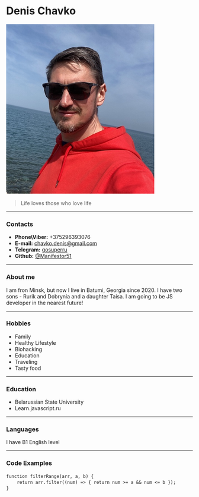 # Denis Chavko

![Denis Chavko](img/me.jpg "Denis Chavko")
> Life loves those who love life

---

### Contacts
* **Phone\Viber:** +375296393076
* **E-mail:** [chavko.denis@gmail.com](mailto:chavko.denis@gmail.com)
* **Telegram:** [gosuperru](https://t.me/gosuperru)
* **Github:** [@Manifestor51](https://github.com/Manifestor51)

---

### About me
I am fron Minsk, but now I live in Batumi, Georgia since 2020.
I have two sons - Rurik and Dobrynia and a daughter Taisa. I am going to be JS developer in the nearest future!

---

### Hobbies
* Family
* Healthy Lifestyle
* Biohacking
* Education
* Traveling
* Tasty food

---

### Education
* Belarussian State University
* Learn.javascript.ru

---

### Languages
I have B1 English level

---

### Code Examples
```
function filterRange(arr, a, b) {
    return arr.filter((num) => { return num >= a && num <= b });
}
```
